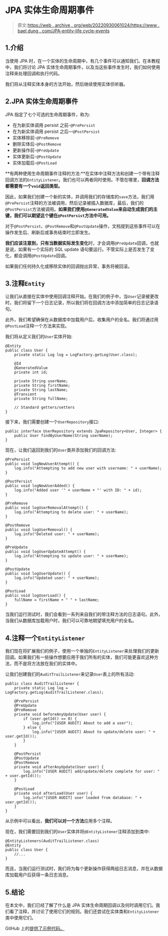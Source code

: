 # JPA 实体生命周期事件

> 原文:[https://web . archive . org/web/20220930061024/https://www . bael dung . com/JPA-entity-life cycle-events](https://web.archive.org/web/20220930061024/https://www.baeldung.com/jpa-entity-lifecycle-events)

## 1.介绍

当使用 JPA 时，在一个实体的生命周期中，有几个事件可以通知我们。在本教程中，我们将讨论 JPA 实体生命周期事件，以及当这些事件发生时，我们如何使用注释来处理回调和执行代码。

我们将从注释实体本身的方法开始，然后继续使用实体侦听器。

## 2.JPA 实体生命周期事件

JPA 指定了七个可选的生命周期事件，称为:

*   在为新实体调用 persist 之前-`@PrePersist`
*   在为新实体调用 persist 之后—`@PostPersist`
*   实体移除前-`@PreRemove`
*   删除实体后-`@PostRemove`
*   更新操作前-`@PreUpdate`
*   实体更新后-`@PostUpdate`
*   实体加载后-`@PostLoad`

**有两种使用生命周期事件注释的方法:**在实体中注释方法和创建一个带有注释回调方法的`EntityListener`。我们也可以两者同时使用。不管在哪里，**回调方法都需要有一个`void`返回类型。**

因此，如果我们创建一个新的实体，并调用我们的存储库的`save`方法，我们用`@PrePersist`注释的方法被调用，然后记录被插入数据库，最后，我们的`@PostPersist`方法被调用。**如果我们使用`@GeneratedValue`来自动生成我们的主键，我们可以期望这个键在`@PostPersist`方法中可用。**

对于`@PostPersist`、`@PostRemove`和`@PostUpdate`操作，文档提到这些事件可以在操作发生后、刷新后或事务结束时立即发生。

**我们应该注意到，只有当数据实际发生变化**时，才会调用`@PreUpdate`回调，也就是说，如果有一个实际的 SQL update 语句要运行。不管实际上是否发生了变化，都会调用`@PostUpdate`回调。

如果我们任何持久化或移除实体的回调抛出异常，事务将被回滚。

## 3.注释`Entity`

让我们从直接在实体中使用回调注释开始。在我们的例子中，当`User`记录被更改时，我们将留下一个日志记录，所以我们将在回调方法中添加简单的日志记录语句。

此外，我们希望确保在从数据库中加载用户后，收集用户的全名。我们将通过用`@PostLoad`注释一个方法来实现。

我们将从定义我们的`User`实体开始:

```
@Entity
public class User {
    private static Log log = LogFactory.getLog(User.class);

    @Id
    @GeneratedValue
    private int id;

    private String userName;
    private String firstName;
    private String lastName;
    @Transient
    private String fullName;

    // Standard getters/setters
}
```

接下来，我们需要创建一个`UserRepository`接口:

```
public interface UserRepository extends JpaRepository<User, Integer> {
    public User findByUserName(String userName);
}
```

现在，让我们返回到我们的`User`类并添加我们的回调方法:

```
@PrePersist
public void logNewUserAttempt() {
    log.info("Attempting to add new user with username: " + userName);
}

@PostPersist
public void logNewUserAdded() {
    log.info("Added user '" + userName + "' with ID: " + id);
}

@PreRemove
public void logUserRemovalAttempt() {
    log.info("Attempting to delete user: " + userName);
}

@PostRemove
public void logUserRemoval() {
    log.info("Deleted user: " + userName);
}

@PreUpdate
public void logUserUpdateAttempt() {
    log.info("Attempting to update user: " + userName);
}

@PostUpdate
public void logUserUpdate() {
    log.info("Updated user: " + userName);
}

@PostLoad
public void logUserLoad() {
    fullName = firstName + " " + lastName;
}
```

当我们运行测试时，我们会看到一系列来自我们的带注释方法的日志语句。此外，当我们从数据库加载用户时，我们可以可靠地期望填充用户的全名。

## 4.注释一个`EntityListener`

我们现在将扩展我们的例子，使用一个单独的`EntityListener`来处理我们的更新回调。如果我们有一些操作想要应用于我们所有的实体，我们可能更喜欢这种方法，而不是将方法放在我们的实体中。

让我们创建我们的`AuditTrailListener`来记录`User`表上的所有活动:

```
public class AuditTrailListener {
    private static Log log = LogFactory.getLog(AuditTrailListener.class);

    @PrePersist
    @PreUpdate
    @PreRemove
    private void beforeAnyUpdate(User user) {
        if (user.getId() == 0) {
            log.info("[USER AUDIT] About to add a user");
        } else {
            log.info("[USER AUDIT] About to update/delete user: " + user.getId());
        }
    }

    @PostPersist
    @PostUpdate
    @PostRemove
    private void afterAnyUpdate(User user) {
        log.info("[USER AUDIT] add/update/delete complete for user: " + user.getId());
    }

    @PostLoad
    private void afterLoad(User user) {
        log.info("[USER AUDIT] user loaded from database: " + user.getId());
    }
}
```

从示例中可以看出，**我们可以对一个方法**应用多个注释。

现在，我们需要回到我们的`User`实体并将`@EntityListener`注释添加到类中:

```
@EntityListeners(AuditTrailListener.class)
@Entity
public class User {
    //...
}
```

而且，当我们运行测试时，我们将为每个更新操作获得两组日志消息，并在从数据库加载用户后获得一条日志消息。

## 5.结论

在本文中，我们已经了解了什么是 JPA 实体生命周期回调以及何时调用它们。我们看了注释，并讨论了使用它们的规则。我们还尝试在实体类和`EntityListener`类中使用它们。

GitHub 上的[提供了示例代码。](https://web.archive.org/web/20221126221955/https://github.com/eugenp/tutorials/tree/master/persistence-modules/spring-data-jpa-annotations)